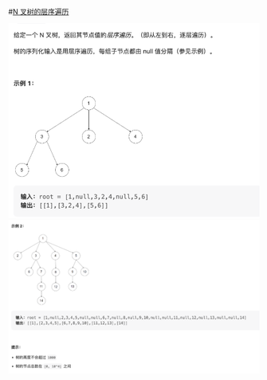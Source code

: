#[N 叉树的层序遍历](https://leetcode.cn/problems/optimal-division/)

<img src="./question1.jpg" alt="N 叉树的层序遍历"/>
<img src="./question2.jpg" alt="N 叉树的层序遍历"/>
